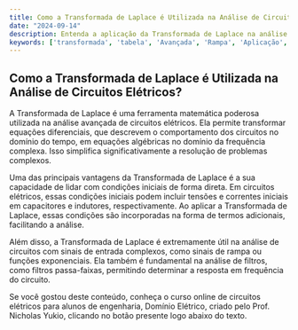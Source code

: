 ```yaml
---
title: Como a Transformada de Laplace é Utilizada na Análise de Circuitos Elétricos?
date: "2024-09-14"
description: Entenda a aplicação da Transformada de Laplace na análise avançada de circuitos elétricos.
keywords: ['transformada', 'tabela', 'Avançada', 'Rampa', 'Aplicação', 'passa-faixas', 'Laplace']
---
```


## Como a Transformada de Laplace é Utilizada na Análise de Circuitos Elétricos?

A Transformada de Laplace é uma ferramenta matemática poderosa utilizada na análise avançada de circuitos elétricos. Ela permite transformar equações diferenciais, que descrevem o comportamento dos circuitos no domínio do tempo, em equações algébricas no domínio da frequência complexa. Isso simplifica significativamente a resolução de problemas complexos.

Uma das principais vantagens da Transformada de Laplace é a sua capacidade de lidar com condições iniciais de forma direta. Em circuitos elétricos, essas condições iniciais podem incluir tensões e correntes iniciais em capacitores e indutores, respectivamente. Ao aplicar a Transformada de Laplace, essas condições são incorporadas na forma de termos adicionais, facilitando a análise.

Além disso, a Transformada de Laplace é extremamente útil na análise de circuitos com sinais de entrada complexos, como sinais de rampa ou funções exponenciais. Ela também é fundamental na análise de filtros, como filtros passa-faixas, permitindo determinar a resposta em frequência do circuito.

Se você gostou deste conteúdo, conheça o curso online de circuitos elétricos para alunos de engenharia, Domínio Elétrico, criado pelo Prof. Nicholas Yukio, clicando no botão presente logo abaixo do texto.